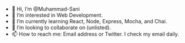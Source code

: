 - 👋 Hi, I’m @Muhammad-Sani
- 👀 I’m interested in Web Development. 
- 🌱 I’m currently learning React, Node, Express, Mocha, and Chai. 
- 💞️ I’m looking to collaborate on (unlisted).
- 📫 How to reach me: Email address or Twitter. I check my email daily. 

<!---
Muhammad-Sani/Muhammad-Sani is a ✨ special ✨ repository because its `README.md` (this file) appears on your GitHub profile.
You can click the Preview link to take a look at your changes.
--->
